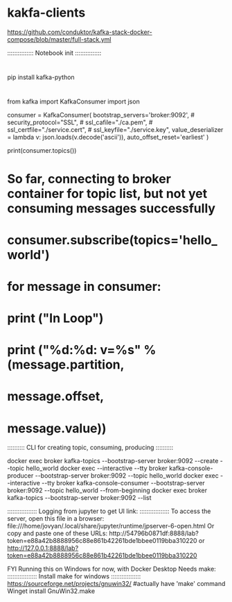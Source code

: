 # kakfa-clients

https://github.com/conduktor/kafka-stack-docker-compose/blob/master/full-stack.yml

:::::::::::::::
Notebook init
:::::::::::::::
#
pip install kafka-python

#
from kafka import KafkaConsumer
import json

consumer = KafkaConsumer(
    bootstrap_servers='broker:9092',
       # security_protocol="SSL",
       # ssl_cafile="./ca.pem",
       # ssl_certfile="./service.cert",
       # ssl_keyfile="./service.key",
      value_deserializer = lambda v: json.loads(v.decode('ascii')),
      auto_offset_reset='earliest'
  )

print(consumer.topics())
# So far, connecting to broker container for topic list, but not yet consuming messages successfully

# consumer.subscribe(topics='hello_world')
# for message in consumer:  
#     print ("In Loop")
#     print ("%d:%d: v=%s" % (message.partition,
#                             message.offset,
#                             message.value))


::::::::::
CLI for creating topic, consuming, producing
::::::::::

docker exec broker kafka-topics --bootstrap-server broker:9092 --create --topic hello_world
docker exec --interactive --tty broker kafka-console-producer --bootstrap-server broker:9092 --topic hello_world
docker exec --interactive --tty broker kafka-console-consumer --bootstrap-server broker:9092 --topic hello_world --from-beginning
docker exec broker kafka-topics --bootstrap-server broker:9092 --list


:::::::::::::::::
Logging from jupyter to get UI link:
:::::::::::::::::
To access the server, open this file in a browser:
        file:///home/jovyan/.local/share/jupyter/runtime/jpserver-6-open.html
    Or copy and paste one of these URLs:
        http://54796b0871df:8888/lab?token=e88a42b8888956c88e861b42261bde1bbee0119bba310220
     or http://127.0.0.1:8888/lab?token=e88a42b8888956c88e861b42261bde1bbee0119bba310220

FYI Running this on Windows for now, with Docker Desktop
Needs make:
:::::::::::::::::
Install make for windows
:::::::::::::::::
https://sourceforge.net/projects/gnuwin32/
#actually have 'make' command
Winget install GnuWin32.make
